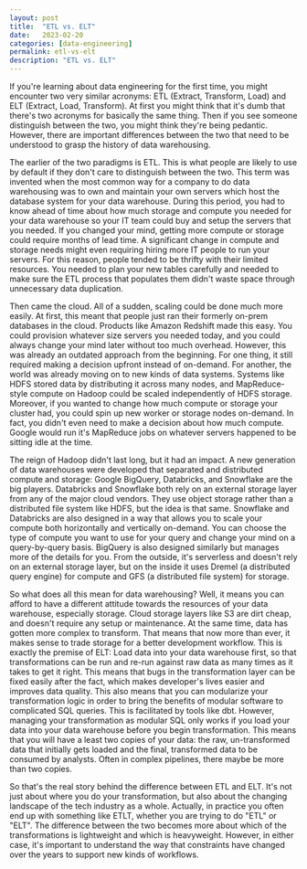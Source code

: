 ```yaml
---
layout: post
title:  "ETL vs. ELT"
date:   2023-02-20
categories: [data-engineering]
permalink: etl-vs-elt
description: "ETL vs. ELT"
---
```


If you're learning about data engineering for the first time, you might encounter two very similar acronyms: ETL (Extract, Transform, Load) and ELT (Extract, Load, Transform). At first you might think that it's dumb that there's two acronyms for basically the same thing. Then if you see someone distinguish between the two, you might think they're being pedantic. However, there are important differences between the two that need to be understood to grasp the history of data warehousing.

The earlier of the two paradigms is ETL. This is what people are likely to use by default if they don't care to distinguish between the two. This term was invented when the most common way for a company to do data warehousing was to own and maintain your own servers which host the database system for your data warehouse. During this period, you had to know ahead of time about how much storage and compute you needed for your data warehouse so your IT team could buy and setup the servers that you needed. If you changed your mind, getting more compute or storage could require months of lead time. A significant change in compute and storage needs might even requiring hiring more IT people to run your servers. For this reason, people tended to be thrifty with their limited resources. You needed to plan your new tables carefully and needed to make sure the ETL process that populates them didn't waste space through unnecessary data duplication.

Then came the cloud. All of a sudden, scaling could be done much more easily. At first, this meant that people just ran their formerly on-prem databases in the cloud. Products like Amazon Redshift made this easy. You could provision whatever size servers you needed today, and you could always change your mind later without too much overhead. However, this was already an outdated approach from the beginning. For one thing, it still required making a decision upfront instead of on-demand. For another, the world was already moving on to new kinds of data systems. Systems like HDFS stored data by distributing it across many nodes, and MapReduce-style compute on Hadoop could be scaled  independently of HDFS storage. Moreover, if you wanted to change how much compute or storage your cluster had, you could spin up new worker or storage nodes on-demand. In fact, you didn't even need to make a decision about how much compute. Google would run it's MapReduce jobs on whatever servers happened to be sitting idle at the time.

The reign of Hadoop didn't last long, but it had an impact. A new generation of data warehouses were developed that separated and distributed compute and storage: Google BigQuery, Databricks, and Snowflake are the big players. Databricks and Snowflake both rely on an external storage layer from any of the major cloud vendors. They use object storage rather than a distributed file system like HDFS, but the idea is that same. Snowflake and Databricks are also designed in a way that allows you to scale your compute both horizontally and vertically on-demand. You can choose the type of compute you want to use for your query and change your mind on a query-by-query basis. BigQuery is also designed similarly but manages more of the details for you. From the outside, it's serverless and doesn't rely on an external storage layer, but on the inside it uses Dremel (a distributed query engine) for compute and GFS (a distributed file system) for storage.

So what does all this mean for data warehousing? Well, it means you can afford to have a different attitude towards the resources of your data warehouse, especially storage. Cloud storage layers like S3 are dirt cheap, and doesn't require any setup or maintenance. At the same time, data has gotten more complex to transform. That means that now more than ever, it makes sense to trade storage for a better development workflow. This is exactly the premise of ELT: Load data into your data warehouse first, so that transformations can be run and re-run against raw data as many times as it takes to get it right. This means that bugs in the transformation layer can be fixed easily after the fact, which makes developer's lives easier and improves data quality. This also means that you can modularize your transformation logic in order to bring the benefits of modular software to complicated SQL queries. This is facilitated by tools like dbt. However, managing your transformation as modular SQL only works if you load your data into your data warehouse before you begin transformation. This means that you will have a least two copies of your data: the raw, un-transformed data that initially gets loaded and the final, transformed data to be consumed by analysts. Often in complex pipelines, there maybe be more than two copies.

So that's the real story behind the difference between ETL and ELT. It's not just about where you do your transformation, but also about the changing landscape of the tech industry as a whole. Actually, in practice you often end up with something like ETLT, whether you are trying to do "ETL" or "ELT". The difference between the two becomes more about which of the transformations is lightweight and which is heavyweight. However, in either case, it's important to understand the way that constraints have changed over the years to support new kinds of workflows.
